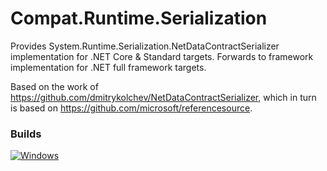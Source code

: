 # Compat.Runtime.Serialization

Provides System.Runtime.Serialization.NetDataContractSerializer implementation for
.NET Core &amp; Standard targets. Forwards to framework implementation for .NET full
framework targets.

Based on the work of https://github.com/dmitrykolchev/NetDataContractSerializer,
which in turn is based on https://github.com/microsoft/referencesource.

### Builds

[![Windows](https://github.com/cklutz/Compat.Runtime.Serialization/workflows/Windows/badge.svg)](https://github.com/cklutz/Compat.Runtime.Serialization/actions?query=workflow%3AWindows)

